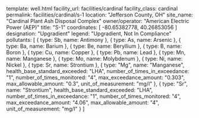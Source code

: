 template: well.html
facility_url: facilities/cardinal
facility_class: cardinal
permalink: facilities/cardinal/s-1
location: "Jefferson County, OH"
site_name: "Cardinal Plant Ash Disposal Complex"
owner/operator: "American Electric Power (AEP)"
title: "S-1"
coordinates: [
  -80.65382778,
  40.26853056
]
designation: "Upgradient"
legend: "Upgradient, Not In Compliance"
pollutants: [
{
  type: Sb,
  name: Antimony
},
{
  type: As,
  name: Arsenic
},
{
  type: Ba,
  name: Barium
},
{
  type: Be,
  name: Beryllium
},
{
  type: B,
  name: Boron
},
{
  type: Cu,
  name: Copper
},
{
  type: Pb,
  name: Lead
},
{
  type: Mn,
  name: Manganese
},
{
  type: Mo,
  name: Molybdenum
},
{
  type: Ni,
  name: Nickel
},
{
  type: Sr,
  name: Strontium
},
{
  type: "Mg",
  name: "Manganese",
  health_base_standard_exceeded: "LHA",
  number_of_times_in_exceedance: "1",
  number_of_times_monitored: "4",
  max_exceedance_amount: "0.303",
  max_allowable_amount: "0.3",
  unit_of_measurement: "mg/l"
  },
  {
  type: "Sr",
  name: "Strontium",
  health_base_standard_exceeded: "LHA",
  number_of_times_in_exceedance: "1",
  number_of_times_monitored: "4",
  max_exceedance_amount: "4.06",
  max_allowable_amount: "4",
  unit_of_measurement: "mg/l"
  }
]
